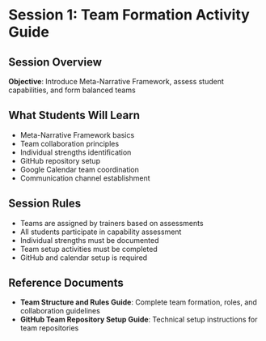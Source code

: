 # Session 1: Team Formation Activity Guide

## **Session Overview**
**Objective**: Introduce Meta-Narrative Framework, assess student capabilities, and form balanced teams

## **What Students Will Learn**
- Meta-Narrative Framework basics
- Team collaboration principles
- Individual strengths identification
- GitHub repository setup
- Google Calendar team coordination
- Communication channel establishment

## **Session Rules**
- Teams are assigned by trainers based on assessments
- All students participate in capability assessment
- Individual strengths must be documented
- Team setup activities must be completed
- GitHub and calendar setup is required

## **Reference Documents**
- **Team Structure and Rules Guide**: Complete team formation, roles, and collaboration guidelines
- **GitHub Team Repository Setup Guide**: Technical setup instructions for team repositories
